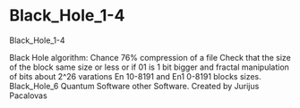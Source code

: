 # Black_Hole_1-4
Black_Hole_1-4

Black Hole algorithm:
Chance 76% compression of a file
Check that the size of the block same size or less or if 01 is 1 bit bigger and fractal manipulation of bits about 2^26 varations En 10-8191 and En1 0-8191 blocks sizes. Black_Hole_6 Quantum Software other Software.
Created by Jurijus Pacalovas 
